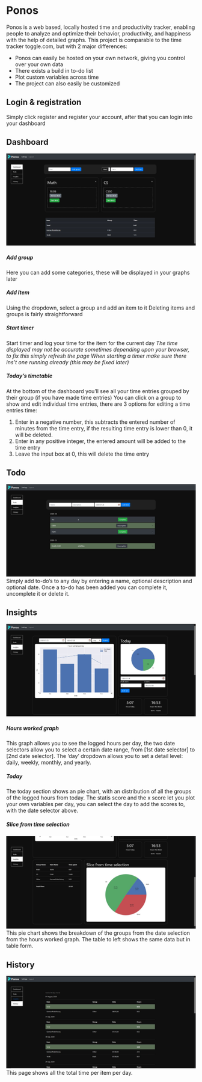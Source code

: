 # Ponos
Ponos is a web based, locally hosted time and productivity tracker, enabling people to analyze and optimize their behavior, productivity, and happiness with the help of detailed graphs.
This project is comparable to the time tracker toggle.com, but with 2 major differences:
-	Ponos can easily be hosted on your own network, giving you control over your own data
-	There exists a build in to-do list
-	Plot custom variables across time
-	The project can also easily be customized


## Login & registration
Simply click register and register your account, after that you can login into your dashboard
## Dashboard
![Image of dashboard](ponos1.JPG)
##### Add group
Here you can add some categories, these will be displayed in your graphs later
##### Add Item
Using the dropdown, select a group and add an item to it
Deleting items and groups is fairly straightforward
##### Start timer
Start timer and log your time for the item for
the current day
*The time displayed may not be accurate sometimes depending upon your browser, to fix this simply refresh the page*
*When starting a timer make sure there ins’t one running already (this may be fixed later)*

##### Today’s timetable
At the bottom of the dashboard you’ll see all your time entries grouped by their group (if you have made time entries)
You can click on a group to show and edit individual time entries, there are 3 options for editing a time entries time:
1.	Enter in a negative number, this subtracts the entered number of minutes from the time entry, if the resulting time entry is lower than 0, it will be deleted.
2.	Enter in any positive integer, the entered amount will be added to the time entry
3.	Leave the input box at 0, this will delete the time entry

## Todo
![Image of To-do page](ponos2.JPG)
Simply add to-do’s to any day by entering a name, optional description and optional date.
Once a to-do has been added you can complete it, uncomplete it or delete it.
## Insights
![Image of insights page](ponos3.JPG)
##### Hours worked graph
This graph allows you to see the logged hours per day, the two date selectors allow you to select a certain date range, from [1st date selector] to [2nd date selector].
The ‘day’ dropdown allows you to set a detail level: daily, weekly, monthly, and yearly.
##### Today
The today section shows an pie chart, with an distribution of all the groups of the logged hours from today.
The statis score and the x score let you plot your own variables per day, you can select the day to add the scores to, with the date selector above.
##### Slice from time selection
![Image of time selection](ponos4.JPG)
This pie chart shows the breakdown of the groups from the date selection from the hours worked graph.
The table to left shows the same data but in table form.
## History
![Image of time selection](ponos5.JPG)
This page shows all the total time per item per day.

